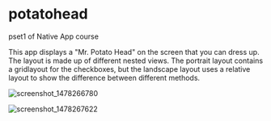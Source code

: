 # potatohead
pset1 of Native App course 

This app displays a "Mr. Potato Head" on the screen that you can dress up. The layout is made up of different nested views. The portrait layout contains a gridlayout for the checkboxes, but the landscape layout uses a relative layout to show the difference between different methods.

![screenshot_1478266780](https://cloud.githubusercontent.com/assets/10417025/20007609/4ed700ca-a29d-11e6-9697-2ee53194c069.png)

![screenshot_1478267622](https://cloud.githubusercontent.com/assets/10417025/20007875/8853f0a0-a29e-11e6-850c-e1984870aead.png)

